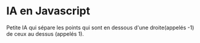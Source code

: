 # IA en Javascript

Petite IA qui sépare les points qui sont en dessous d'une droite(appelés -1) de ceux au dessus (appelés 1).
